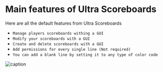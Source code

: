 # Main features of Ultra Scoreboards
Here are all the default features from Ultra Scoreboards
<br>

* `Manage players scoreboards withing a GUI`
* `Modify your scoreboards with a GUI`
* `Create and delete scoreboards with a GUI`
* `Add permissions for every single line (Not required)`
* `You can add a blank line by setting it to any type of color code`

![caption](proxy.spigotmc.org/e51ac9ab3b91162bc6c83c606dfaa13240b3dd75?url=https%3A%2F%2Fimgur.com%2F3uGgBbs.gif)
